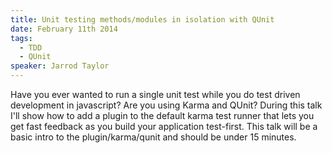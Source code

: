 ```yaml
---
title: Unit testing methods/modules in isolation with QUnit
date: February 11th 2014
tags:
  - TDD
  - QUnit
speaker: Jarrod Taylor
---
```


Have you ever wanted to run a single unit test while you do test driven
development in javascript? Are you using Karma and QUnit? During this talk I'll
show how to add a plugin to the default karma test runner that lets you get
fast feedback as you build your application test-first. This talk will be a
basic intro to the plugin/karma/qunit and should be under 15 minutes.

